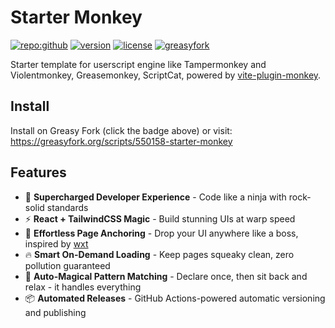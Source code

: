 # Starter Monkey

[![repo:github](https://img.shields.io/badge/repo-github-0EA5E9)](https://github.com/yunsii/starter-monkey) [![version](https://img.shields.io/github/v/release/yunsii/starter-monkey?label=version&sort=semver&color=0EA5E9)](https://github.com/yunsii/starter-monkey/releases/latest) [![license](https://img.shields.io/github/license/yunsii/starter-monkey?color=0EA5E9)](https://github.com/yunsii/starter-monkey/blob/master/LICENSE) [![greasyfork](https://img.shields.io/badge/greasyfork-install-0EA5E9)](https://greasyfork.org/scripts/550158-starter-monkey)

Starter template for userscript engine like Tampermonkey and Violentmonkey, Greasemonkey, ScriptCat, powered by [vite-plugin-monkey](https://github.com/lisonge/vite-plugin-monkey).

## Install

Install on Greasy Fork (click the badge above) or visit:
https://greasyfork.org/scripts/550158-starter-monkey

## Features

- 🚀 **Supercharged Developer Experience** - Code like a ninja with rock-solid standards
- ⚡ **React + TailwindCSS Magic** - Build stunning UIs at warp speed
- 🎯 **Effortless Page Anchoring** - Drop your UI anywhere like a boss, inspired by [wxt](https://github.com/wxt-dev/wxt/blob/ea2b8df906384f3c000ae2ab6ad462e33b79c0f2/packages/wxt/src/utils/content-script-ui/shadow-root.ts)
- 🔥 **Smart On-Demand Loading** - Keep pages squeaky clean, zero pollution guaranteed
- 🎪 **Auto-Magical Pattern Matching** - Declare once, then sit back and relax - it handles everything
- 📦 **Automated Releases** - GitHub Actions-powered automatic versioning and publishing
